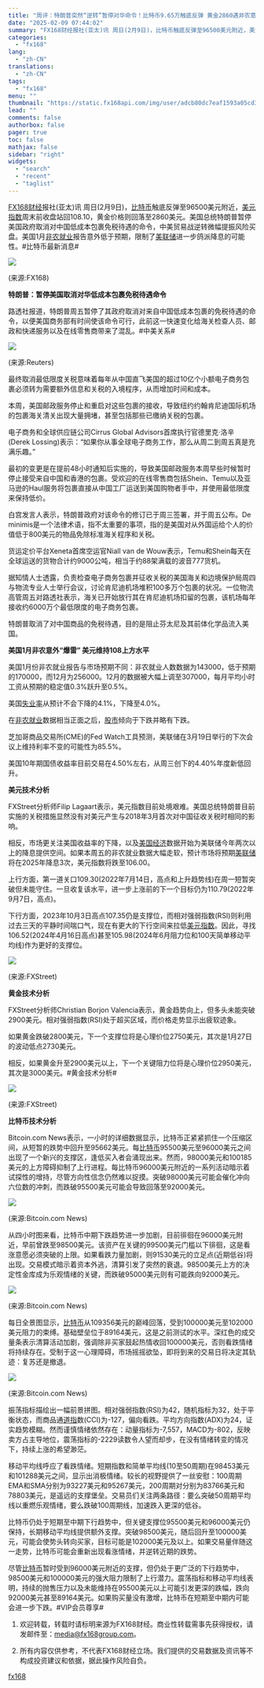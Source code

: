 ```yaml
---
title: "周评：特朗普突然“逆转”暂停对华命令！比特币9.65万触底反弹 黄金2860遇非农意外爆雷"
date: "2025-02-09 07:44:02"
summary: "FX168财经报社(亚太)讯 周日(2月9日)，比特币触底反弹至96500美元附近，美元指数周末..."
categories:
  - "fx168"
lang:
  - "zh-CN"
translations:
  - "zh-CN"
tags:
  - "fx168"
menu: ""
thumbnail: "https://static.fx168api.com/img/user/adcb80dc7eaf1593a05cd350391713ea/%E5%91%A8%E8%AF%84.jpg"
lead: ""
comments: false
authorbox: false
pager: true
toc: false
mathjax: false
sidebar: "right"
widgets:
  - "search"
  - "recent"
  - "taglist"
---
```


[FX168财经](https://www.fx168news.com/)报社(亚太)讯 周日(2月9日)，[比特币](https://www.fx168news.com/quote/BINBTC)触底反弹至96500美元附近，[美元指数](https://www.fx168news.com/quote/DINIW)周末前收盘站回108.10，黄金价格则回落至2860美元。美国总统特朗普暂停美国政府取消对中国低成本包裹免税待遇的命令，中美贸易战逆转微幅提振风险买盘。美国1月[非农就业](https://www.fx168news.com/data/global/8656)报告意外低于预期，限制了[美联储](https://www.fx168news.com/info/001007/001007002)进一步鸽派降息的可能性。#比特币最新消息#

![](https://static.fx168api.com/img/user/adcb80dc7eaf1593a05cd350391713ea/GG3432.jpg)

(来源:FX168)

**特朗普：暂停美国取消对华低成本包裹免税待遇命令**

路透社报道，特朗普周五暂停了其政府取消对来自中国低成本包裹的免税待遇的命令，以便美国商务部有时间使该命令可行，此前这一快速变化给海关检查人员、邮政和快递服务以及在线零售商带来了混乱。#中美关系#

![](https://static.fx168api.com/img/user/adcb80dc7eaf1593a05cd350391713ea/GG3428.jpg)

(来源:Reuters)

最终取消最低限度关税意味着每年从中国直飞美国的超过10亿个小额电子商务包裹必须转为需要额外信息和关税的入境程序，从而增加时间和成本。

本周，美国邮政服务停止和重启对这些包裹的接收，导致纽约约翰肯尼迪国际机场的包裹海关清关出现大量拥堵，甚至包括那些已缴纳关税的包裹。

电子商务和全球供应链公司Cirrus Global Advisors首席执行官德里克·洛辛(Derek Lossing)表示：“如果你从事全球电子商务工作，那么从周二到周五真是充满乐趣。”

最初的变更是在提前48小时通知后实施的，导致美国邮政服务本周早些时候暂时停止接受来自中国和香港的包裹。受欢迎的在线零售商包括Shein、Temu以及亚马逊的Haul服务将包裹直接从中国工厂运送到美国购物者手中，并使用最低限度来保持低价。

白宫发言人表示，特朗普政府对该命令的修订已于周三签署，并于周五公布。De minimis是一个法律术语，指不太重要的事项，指的是美国对从外国运给个人的价值低于800美元的物品免除标准海关程序和关税。

货运定价平台Xeneta首席空运官Niall van de Wouw表示，Temu和Shein每天在全球运送的货物合计约9000公吨，相当于约88架满载的波音777货机。

据知情人士透露，负责检查电子商务包裹并征收关税的美国海关和边境保护局周四与物流专业人士举行会议，讨论肯尼迪机场堆积100多万个包裹的状况。一位物流高管周五对路透社表示，海关已开始放行其在肯尼迪机场扣留的包裹，该机场每年接收约6000万个最低限度的电子商务包裹。

特朗普取消了对中国商品的免税待遇，目的是阻止芬太尼及其前体化学品流入美国。

**美国1月非农意外“爆雷” 美元维持108上方水平**

美国1月份非农就业报告与市场预期不同：非农就业人数数据为143000，低于预期的170000，而12月为256000。12月的数据被大幅上调至307000，每月平均小时工资从预期的稳定值0.3%跃升至0.5%。

美国[失业率](https://www.fx168news.com/data/global/4010)从预计不会下降的4.1%，下降至4.0%。

在[非农就业](https://www.fx168news.com/data/global/8656)数据相当正面之后，[股市](https://www.fx168news.com/info/001003)倾向于下跌并略有下跌。

芝加哥商品交易所(CME)的Fed Watch工具预测，美联储在3月19日举行的下次会议上维持利率不变的可能性为85.5%。

美国10年期国债收益率目前交易在4.50%左右，从周三创下的4.40%年度新低回升。

**美元技术分析**

FXStreet分析师Filip Lagaart表示，美元指数目前处境艰难。美国总统特朗普目前实施的关税措施显然没有对美元产生与2018年3月首次对中国征收关税时相同的影响。

相反，市场更关注美国收益率的下降，以及[美国经济](https://www.fx168news.com/info/001007/001007001)数据开始为美联储今年两次以上的降息提供空间。如果本周五的非农就业数据大幅走软，预计市场将预期[美联储](https://www.fx168news.com/info/001007/001007002)将在2025年降息3次，美元指数将跌至106.00。

上行方面，第一道关口109.30(2022年7月14日，高点和上升趋势线)在周一短暂突破但未能守住。一旦收复该水平，进一步上涨前的下一个目标仍为110.79(2022年9月7日，高点)。

下行方面，2023年10月3日高点107.35仍是支撑位，而相对强弱指数(RSI)则利用过去三天的平静时间喘口气，现在有更大的下行空间来拉低[美元指数](https://www.fx168news.com/quote/DINIW)。因此，寻找106.52(2024年4月16日高点)甚至105.98(2024年6月阻力位和100天简单移动平均线)作为更好的支撑位。

![](https://static.fx168api.com/img/user/adcb80dc7eaf1593a05cd350391713ea/FF10016.png)

(来源:FXStreet)

**黄金技术分析**

FXStreet分析师Christian Borjon Valencia表示，黄金趋势向上，但多头未能突破2900美元。相对强弱指数(RSI)处于超买区域，而价格走势显示出疲软迹象。

如果黄金跌破2800美元，下一个支撑位将是心理价位2750美元，其次是1月27日的波动低点2730美元。

相反，如果黄金升至2900美元以上，下一个关键阻力位将是心理价位2950美元，其次是3000美元。#黄金技术分析#

![](https://static.fx168api.com/img/user/adcb80dc7eaf1593a05cd350391713ea/FF10017.png)

(来源:FXStreet)

**比特币技术分析**

Bitcoin.com News表示，一小时的详细数据显示，比特币正紧紧抓住一个压缩区间，从短暂的跌势中回升至95662美元。每[比特币](https://www.fx168news.com/quote/BINBTC)95500美元至96000美元之间出现了一个新兴的支撑区，逢低买入者会涌现出来。然而，98000美元和100185美元的上方障碍抑制了上行进程。每比特币96000美元附近的一系列活动暗示着试探性的增持，尽管方向性信念仍然难以捉摸。突破98000美元可能会催化冲向六位数的冲刺，而跌破95500美元可能会导致回落至92000美元。

![](https://static.fx168api.com/img/user/adcb80dc7eaf1593a05cd350391713ea/GG3429.jpg)

(来源:Bitcoin.com News)

从四小时图来看，比特币中期下跌趋势进一步加剧，目前徘徊在96000美元附近，早前曾跌至98500美元。该资产在关键的99500美元门槛以下徘徊，这是看涨意愿必须突破的上限。如果看跌力量加剧，则91530美元的立足点(近期低谷)将出现。交易模式暗示着资本外逃，清算引发了突然的衰退。98500美元上方的决定性金库成为乐观情绪的关键，而跌破95000美元则有可能跌向92000美元。

![](https://static.fx168api.com/img/user/adcb80dc7eaf1593a05cd350391713ea/GG3430.jpg)

(来源:Bitcoin.com News)

每日全景图显示，[比特币](https://www.fx168news.com/quote/BINBTC)从109356美元的巅峰回落，受到100000美元至102000美元阻力的束缚。基础壁垒位于89164美元，这是之前测试的水平。深红色的成交量条表示清算活动加剧，强调除非买家鼓起热情收回100000美元，否则看跌情绪将持续存在。受制于这一心理障碍，市场摇摇欲坠，即将到来的交易日将决定其轨迹：复苏还是撤退。

![](https://static.fx168api.com/img/user/adcb80dc7eaf1593a05cd350391713ea/GG3431.jpg)

(来源:Bitcoin.com News)

振荡指标描绘出一幅前景拼图。相对强弱指数(RSI)为42，随机指标为32，处于平衡状态，而商品通[道指](https://www.fx168news.com/quote/INDIW)数(CCI)为-127，偏向看跌。平均方向指数(ADX)为24，证实趋势模糊。然而谨慎情绪依然存在：动量指标为-7,557，MACD为-802，反映卖方占主导地位，震荡指标的-2229读数令人望而却步，在没有情绪转变的情况下，持续上涨的希望渺茫。

移动平均线呼应了看跌情绪。短期指数和简单平均线(10至50周期)在98453美元和101288美元之间，显示出消极情绪。较长的视野提供了一丝安慰：100周期EMA和SMA分别为93227美元和95267美元，200周期对分别为83766美元和78803美元，是遥远的支撑堡垒。交易员们关注两条路径：要么突破50周期平均线以重燃乐观情绪，要么跌破100周期线，加速跌入更深的低谷。

比特币仍处于短期至中期下行趋势中，但关键支撑位95500美元和96000美元仍保持，长期移动平均线提供额外支撑。突破98500美元，随后回升至100000美元，可能会使势头转向买家，目标可能是102000美元及以上。如果交易量伴随这一走势，比特币可能会重新出现看涨情绪，并逆转近期的跌势。

尽管[比特币](https://www.fx168news.com/quote/BINBTC)暂时受到96000美元附近的支撑，但仍处于更广泛的下行趋势中，98500美元和100000美元的强大阻力限制了上行潜力。震荡指标和移动平均线表明，持续的抛售压力以及未能维持在95500美元以上可能引发更深的跌幅，跌向92000美元甚至89164美元。如果购买量没有激增，比特币在短期至中期内可能会进一步下跌。#VIP会员尊享#




1. 欢迎转载，转载时请标明来源为FX168财经。商业性转载需事先获得授权，请发邮件至：media@fx168group.com。

2. 所有内容仅供参考，不代表FX168财经立场。我们提供的交易数据及资讯等不构成投资建议和依据，据此操作风险自负。

[fx168](https://www.fx168news.com/article/比特币-832531)
